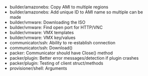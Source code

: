 * builder/amazonebs: Copy AMI to multiple regions
* builder/amazonebs: Add unique ID to AMI name so multiple can be made
* builder/vmware: Downloading the ISO
* builder/vmware: Find open port for HTTP/VNC
* builder/vmware: VMX templates
* builder/vmware: VMX key/values
* communicator/ssh: Ability to re-establish connection
* communicator/ssh: Download()
* packer: Communicator should have Close() method
* packer/plugin: Better error messages/detection if plugin crashes
* packer/plugin: Testing of client struct/methods
* provisioner/shell: Arguments
